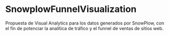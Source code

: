 # SnowplowFunnelVisualization
Propuesta de Visual Analytics para los datos generados por SnowPlow, con el fin de potenciar la analítica de tráfico y el funnel de ventas de sitios web.
